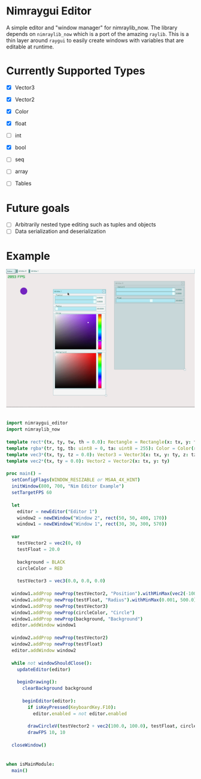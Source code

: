 
# Nimraygui Editor
A simple editor and "window manager" for nimraylib_now.
The library depends on `nimraylib_now` which is a port of the amazing `raylib`.
This is a thin layer around `raygui` to easily create windows with variables that are editable at runtime.

# Currently Supported Types
- [X] Vector3
- [X] Vector2
- [X] Color
- [X] float
- [ ] int
- [X] bool

- [ ] seq
- [ ] array
- [ ] Tables

# Future goals
- [ ] Arbitrarily nested type editing such as tuples and objects
- [ ] Data serialization and deserialization

# Example
![demo.gif](./demo.gif)

```nim

import nimraygui_editor
import nimraylib_now

template rect*(tx, ty, tw, th = 0.0): Rectangle = Rectangle(x: tx, y: ty, width: tw, height: th)
template rgba*(tr, tg, tb: uint8 = 0, ta: uint8 = 255): Color = Color(r: tr, g: tg, b: tb, a: ta)
template vec3*(tx, ty, tz = 0.0): Vector3 = Vector3(x: tx, y: ty, z: tz)
template vec2*(tx, ty = 0.0): Vector2 = Vector2(x: tx, y: ty)

proc main() =
  setConfigFlags(WINDOW_RESIZABLE or MSAA_4X_HINT)
  initWindow(800, 700, "Nim Editor Example")
  setTargetFPS 60

  let
    editor = newEditor("Editor 1")
    window2 = newEWindow("Window 2", rect(50, 50, 400, 170))
    window1 = newEWindow("Window 1", rect(30, 30, 300, 570))

  var
    testVector2 = vec2(0, 0)
    testFloat = 20.0

    background = BLACK
    circleColor = RED

    testVector3 = vec3(0.0, 0.0, 0.0)

  window1.addProp newProp(testVector2, "Position").withMinMax(vec2(-100, -100), vec2(500, 500))
  window1.addProp newProp(testFloat, "Radius").withMinMax(0.001, 500.0)
  window1.addProp newProp(testVector3)
  window1.addProp newProp(circleColor, "Circle")
  window1.addProp newProp(background, "Background")
  editor.addWindow window1

  window2.addProp newProp(testVector2)
  window2.addProp newProp(testFloat)
  editor.addWindow window2

  while not windowShouldClose():
    updateEditor(editor)

    beginDrawing():
      clearBackground background

      beginEditor(editor):
        if isKeyPressed(KeyboardKey.F10):
          editor.enabled = not editor.enabled

        drawCircleV(testVector2 + vec2(100.0, 100.0), testFloat, circleColor)
        drawFPS 10, 10

  closeWindow()


when isMainModule:
  main()

```